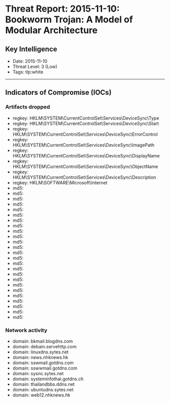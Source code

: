 # Threat Report: 2015-11-10: Bookworm Trojan: A Model of Modular Architecture


## Key Intelligence
* Date: 2015-11-10
* Threat Level: 3 (Low)
* Tags: tlp:white

---

## Indicators of Compromise (IOCs)
### Artifacts dropped
* regkey: HKLM\SYSTEM\CurrentControlSet\Services\DeviceSync\Type
* regkey: HKLM\SYSTEM\CurrentControlSet\Services\DeviceSync\Start
* regkey: HKLM\SYSTEM\CurrentControlSet\Services\DeviceSync\ErrorControl
* regkey: HKLM\SYSTEM\CurrentControlSet\Services\DeviceSync\ImagePath
* regkey: HKLM\SYSTEM\CurrentControlSet\Services\DeviceSync\DisplayName
* regkey: HKLM\SYSTEM\CurrentControlSet\Services\DeviceSync\ObjectName
* regkey: HKLM\SYSTEM\CurrentControlSet\Services\DeviceSync\Description
* regkey: HKLM\SOFTWARE\Microsoft\Internet
* md5: <md5>
* md5: <md5>
* md5: <md5>
* md5: <md5>
* md5: <md5>
* md5: <md5>
* md5: <md5>
* md5: <md5>
* md5: <md5>
* md5: <md5>
* md5: <md5>
* md5: <md5>
* md5: <md5>
* md5: <md5>
* md5: <md5>
* md5: <md5>
* md5: <md5>
* md5: <md5>
* md5: <md5>
* md5: <md5>
* md5: <md5>
* md5: <md5>
* md5: <md5>
* md5: <md5>
* md5: <md5>

### Network activity
* domain: bkmail.blogdns.com
* domain: debain.servehttp.com
* domain: linuxdns.sytes.net
* domain: news.nhknews.hk
* domain: sswmail.gotdns.com
* domain: sswwmail.gotdns.com
* domain: sysnc.sytes.net
* domain: systeminfothai.gotdns.ch
* domain: thailandbbs.ddns.net
* domain: ubuntudns.sytes.net
* domain: web12.nhknews.hk
